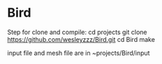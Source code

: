 # Bird

Step for clone and compile:
cd projects
git clone https://github.com/wesleyzzz/Bird.git
cd Bird
make

input file and mesh file are in
~projects/Bird/input
